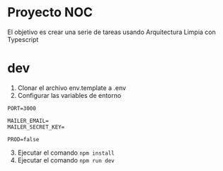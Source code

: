 # Proyecto NOC 

El objetivo es crear una serie de tareas usando Arquitectura Limpia con Typescript

# dev
1. Clonar el archivo env.template a .env
2. Configurar las variables de entorno

```
PORT=3000

MAILER_EMAIL=
MAILER_SECRET_KEY=

PROD=false
```

3. Ejecutar el comando ```npm install ```
4. Ejecutar el comando ```npm run dev ```